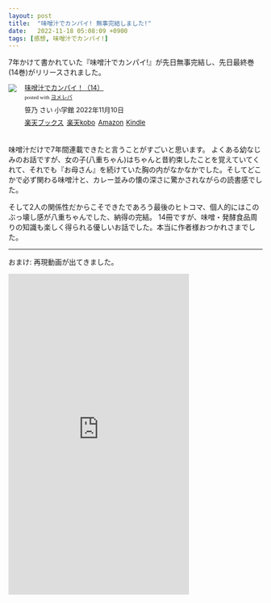 ```yaml
---
layout: post
title:  "味噌汁でカンパイ! 無事完結しました!"
date:   2022-11-18 05:08:09 +0900
tags: [感想, 味噌汁でカンパイ!]
---
```

7年かけて書かれていた『味噌汁でカンパイ!』が先日無事完結し、先日最終巻(14巻)がリリースされました。

<div class="booklink-box" style="text-align:left;padding-bottom:20px;font-size:small;zoom: 1;overflow: hidden;"><div class="booklink-image" style="float:left;margin:0 15px 10px 0;"><a href="//af.moshimo.com/af/c/click?a_id=1175594&p_id=56&pc_id=56&pl_id=637&s_v=b5Rz2P0601xu&url=http%3A%2F%2Fbooks.rakuten.co.jp%2Frb%2F17307261%2F" target="_blank" ><img src="https://thumbnail.image.rakuten.co.jp/@0_mall/book/cabinet/3741/9784098513741_1_3.jpg?_ex=200x200" style="border: none;" /></a><img src="//i.moshimo.com/af/i/impression?a_id=1175594&p_id=56&pc_id=56&pl_id=637" width="1" height="1" style="border:none;"></div><div class="booklink-info" style="line-height:120%;zoom: 1;overflow: hidden;"><div class="booklink-name" style="margin-bottom:10px;line-height:120%"><a href="//af.moshimo.com/af/c/click?a_id=1175594&p_id=56&pc_id=56&pl_id=637&s_v=b5Rz2P0601xu&url=http%3A%2F%2Fbooks.rakuten.co.jp%2Frb%2F17307261%2F" target="_blank" >味噌汁でカンパイ！（14）</a><img src="//i.moshimo.com/af/i/impression?a_id=1175594&p_id=56&pc_id=56&pl_id=637" width="1" height="1" style="border:none;"><div class="booklink-powered-date" style="font-size:8pt;margin-top:5px;font-family:verdana;line-height:120%">posted with <a href="https://yomereba.com" rel="nofollow" target="_blank">ヨメレバ</a></div></div><div class="booklink-detail" style="margin-bottom:5px;">笹乃 さい 小学館 2022年11月10日    </div><div class="booklink-link2" style="margin-top:10px;"><div class="shoplinkrakuten" style="display:inline;margin-right:5px"><a href="//af.moshimo.com/af/c/click?a_id=1175594&p_id=56&pc_id=56&pl_id=637&s_v=b5Rz2P0601xu&url=http%3A%2F%2Fbooks.rakuten.co.jp%2Frb%2F17307261%2F" target="_blank" >楽天ブックス</a><img src="//i.moshimo.com/af/i/impression?a_id=1175594&p_id=56&pc_id=56&pl_id=637" width="1" height="1" style="border:none;"></div><div class="shoplinkrakukobo" style="display:inline;margin-right:5px"><a href="//af.moshimo.com/af/c/click?a_id=1175594&p_id=56&pc_id=56&pl_id=637&s_v=b5Rz2P0601xu&url=https%3A%2F%2Fbooks.rakuten.co.jp%2Frk%2Fb141946749cf3cf9ad0b7f9c94171b55%2F" target="_blank" >楽天kobo</a><img src="//i.moshimo.com/af/i/impression?a_id=1175594&p_id=56&pc_id=56&pl_id=637" width="1" height="1" style="border:none;"></div><div class="shoplinkamazon" style="display:inline;margin-right:5px"><a href="//af.moshimo.com/af/c/click?a_id=920708&p_id=170&pc_id=185&pl_id=4062&s_v=b5Rz2P0601xu&url=https%3A%2F%2Fwww.amazon.co.jp%2Fexec%2Fobidos%2FASIN%2F4098513749" target="_blank" >Amazon</a></div><div class="shoplinkkindle" style="display:inline;margin-right:5px"><a href="//af.moshimo.com/af/c/click?a_id=920708&p_id=170&pc_id=185&pl_id=4062&s_v=b5Rz2P0601xu&url=https%3A%2F%2Fwww.amazon.co.jp%2Fgp%2Fsearch%3Fkeywords%3D%25E5%2591%25B3%25E5%2599%258C%25E6%25B1%2581%25E3%2581%25A7%25E3%2582%25AB%25E3%2583%25B3%25E3%2583%2591%25E3%2582%25A4%25EF%25BC%2581%25EF%25BC%258814%25EF%25BC%2589%26__mk_ja_JP%3D%2583J%2583%255E%2583J%2583i%26url%3Dnode%253D2275256051" target="_blank" >Kindle</a></div>                              	  	  	  	  	</div></div><div class="booklink-footer" style="clear: left"></div></div>

味噌汁だけで7年間連載できたと言うことがすごいと思います。
よくある幼なじみのお話ですが、女の子(八重ちゃん)はちゃんと昔約束したことを覚えていてくれて、それでも『お母さん』を続けていた胸の内がなかなかでした。そしてどこかで必ず関わる味噌汁と、カレー並みの懐の深さに驚かされながらの読書感でした。

そして2人の関係性だからこそできたであろう最後のヒトコマ、個人的にはこのぶっ壊し感が八重ちゃんでした、納得の完結。
14冊ですが、味噌・発酵食品周りの知識も楽しく得られる優しいお話でした。本当に作者様おつかれさまでした。

---

おまけ: 再現動画が出てきました。

<iframe width="358" height="636" src="https://www.youtube.com/embed/BB3rmCawtBk" title="【漫画飯再現料理】パンに合う洋風お味噌汁　味噌汁でカンパイ！　アニメ飯再現レシピ" frameborder="0" allow="accelerometer; autoplay; clipboard-write; encrypted-media; gyroscope; picture-in-picture" allowfullscreen></iframe>


